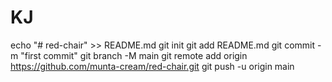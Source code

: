# KJ

echo "# red-chair" >> README.md
git init
git add README.md
git commit -m "first commit"
git branch -M main
git remote add origin https://github.com/munta-cream/red-chair.git
git push -u origin main
